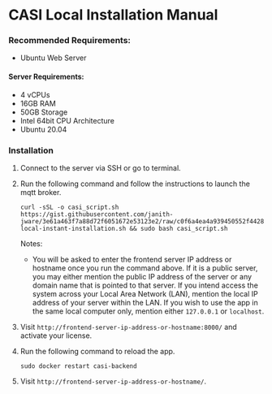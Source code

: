 # CASI Local Installation Manual

### Recommended Requirements:
 - Ubuntu Web Server

#### Server Requirements:
- 4 vCPUs
- 16GB RAM
- 50GB Storage
- Intel 64bit CPU Architecture
- Ubuntu 20.04

### Installation
1. Connect to the server via SSH or go to terminal.
3. Run the following command and follow the instructions to launch the mqtt broker.
   ```
   curl -sSL -o casi_script.sh https://gist.githubusercontent.com/janith-jware/3e61a463f7a88d72f6051672e53123e2/raw/c0f6a4ea4a939450552f44280751d13a2d70192f/casi-local-instant-installation.sh && sudo bash casi_script.sh
   ```

   Notes:
   - You will be asked to enter the frontend server IP address or hostname once you run the command above. If it is a public server, you may either mention the public IP address of the server or any domain name that is pointed to that server. If you intend access the system across your Local Area Network (LAN), mention the local IP address of your server within the LAN. If you wish to use the app in the same local computer only, mention either `127.0.0.1` or `localhost`.
    
2. Visit `http://frontend-server-ip-address-or-hostname:8000/` and activate your license.
3. Run the following command to reload the app.
   ```
   sudo docker restart casi-backend
   ```
4. Visit `http://frontend-server-ip-address-or-hostname/`.
   
    
